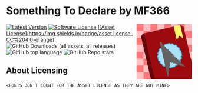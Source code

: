 # Something To Declare by MF366
<img src="https://raw.githubusercontent.com/MF366-Coding/Something-To-Declare/main/logo.png" alt="Something To Declare's Logo featuring a design for the passport" align="right" width="150" height="150">

[![Latest Version](https://img.shields.io/github/v/tag/MF366-Coding/Something-To-Declare)](https://github.com/MF366-Coding/Something-To-Declare/releases/latest)
[![Software License](https://img.shields.io/github/license/MF366-Coding/Something-To-Declare)](https://raw.githubusercontent.com/MF366-Coding/Something-To-Declare/main/LICENSE)
[![Asset License](https://img.shields.io/badge/asset license-CC%204.0-orange)](https://raw.githubusercontent.com/MF366-Coding/Something-To-Declare/main/ASSET_LICENSE)
![GitHub Downloads (all assets, all releases)](https://img.shields.io/github/downloads/MF366-Coding/Something-To-Declare/total)
![GitHub top language](https://img.shields.io/github/languages/top/MF366-Coding/Something-To-Declare?color=lime?textcolor=black)
![GitHub Repo stars](https://img.shields.io/github/stars/MF366-Coding/Something-To-Declare)

## About Licensing
`<FONTS DON'T COUNT FOR THE ASSET LICENSE AS THEY ARE NOT MINE>`
